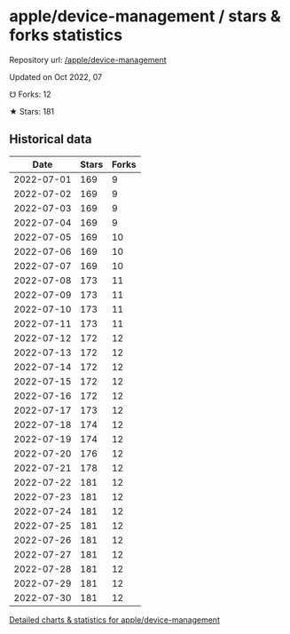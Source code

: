 # apple/device-management / stars & forks statistics

Repository url: [/apple/device-management](https://github.com/apple/device-management)

Updated on Oct 2022, 07

☋ Forks: 12

★ Stars: 181

## Historical data
| Date | Stars | Forks |
|------|-------|-------|
| 2022-07-01 | 169 | 9 | 
| 2022-07-02 | 169 | 9 | 
| 2022-07-03 | 169 | 9 | 
| 2022-07-04 | 169 | 9 | 
| 2022-07-05 | 169 | 10 | 
| 2022-07-06 | 169 | 10 | 
| 2022-07-07 | 169 | 10 | 
| 2022-07-08 | 173 | 11 | 
| 2022-07-09 | 173 | 11 | 
| 2022-07-10 | 173 | 11 | 
| 2022-07-11 | 173 | 11 | 
| 2022-07-12 | 172 | 12 | 
| 2022-07-13 | 172 | 12 | 
| 2022-07-14 | 172 | 12 | 
| 2022-07-15 | 172 | 12 | 
| 2022-07-16 | 172 | 12 | 
| 2022-07-17 | 173 | 12 | 
| 2022-07-18 | 174 | 12 | 
| 2022-07-19 | 174 | 12 | 
| 2022-07-20 | 176 | 12 | 
| 2022-07-21 | 178 | 12 | 
| 2022-07-22 | 181 | 12 | 
| 2022-07-23 | 181 | 12 | 
| 2022-07-24 | 181 | 12 | 
| 2022-07-25 | 181 | 12 | 
| 2022-07-26 | 181 | 12 | 
| 2022-07-27 | 181 | 12 | 
| 2022-07-28 | 181 | 12 | 
| 2022-07-29 | 181 | 12 | 
| 2022-07-30 | 181 | 12 | 


[Detailed charts & statistics for apple/device-management](https://reviewgithub.com/rep/apple/device-management)
